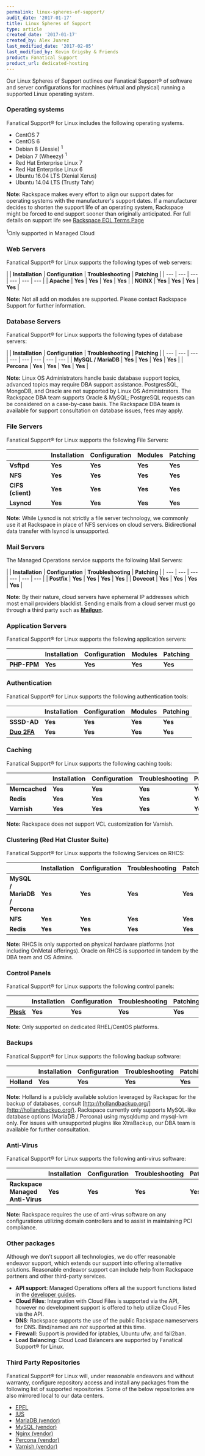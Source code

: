 ```yaml
---
permalink: linux-spheres-of-support/
audit_date: '2017-01-17'
title: Linux Spheres of Support
type: article
created_date: '2017-01-17'
created_by: Alex Juarez
last_modified_date: '2017-02-05'
last_modified_by: Kevin Grigsby & Friends
product: Fanatical Support
product_url: dedicated-hosting
---
```


Our Linux Spheres of Support outlines our Fanatical Support® of software and server configurations for machines (virtual and physical) running a supported Linux operating system.


### Operating systems

Fanatical Support® for Linux includes the following operating systems.

- CentOS 7
- CentOS 6
- Debian 8 (Jessie) <sup>1</sup>
- Debian 7 (Wheezy) <sup>1</sup>
- Red Hat Enterprise Linux 7
- Red Hat Enterprise Linux 6
- Ubuntu 16.04 LTS (Xenial Xerus)
- Ubuntu 14.04 LTS (Trusty Tahr)

**Note:** Rackspace makes every effort to align our support dates for operating systems with the manufacturer's support dates. If a manufacturer decides to shorten the support life of an operating system, Rackspace might be forced to end support sooner than originally anticipated. For full details on support life see [Rackspace EOL Terms Page](https://www.rackspace.com/information/legal/eolterms)

<sup>1</sup>Only supported in Managed Cloud


### Web Servers

Fanatical Support® for Linux supports the following types of web servers:

|    | **Installation** | **Configuration** | **Troubleshooting** | **Patching** |
| --- | --- | --- | --- | --- | --- |
| **Apache** | **Yes** | **Yes** | **Yes** | **Yes** |
| **NGINX** | **Yes** | **Yes** | **Yes** | **Yes** |

**Note:** Not all add on modules are supported. Please contact Rackspace Support for further information.


### Database Servers

Fanatical Support® for Linux supports the following types of database servers:

|    | **Installation** | **Configuration** | **Troubleshooting** | **Patching** | 
| --- | --- | --- | --- | --- | --- | --- | --- |
| **MySQL / MariaDB** | **Yes** | **Yes** | **Yes** | **Yes** |
| **Percona** | **Yes** | **Yes** | **Yes** | **Yes** |

**Note:** Linux OS Administrators handle basic database support topics, advanced topics may require DBA support assistance. PostgresSQL, MongoDB, and Oracle are not supported by Linux OS Administrators. The Rackspace DBA team supports Oracle & MySQL; PostgreSQL requests can be considered on a case-by-case basis. The Rackspace DBA team is available for support consultation on database issues, fees may apply.


### File Servers

Fanatical Support® for Linux supports the following File Servers:

|   | **Installation** | **Configuration** | **Modules** | **Patching** |
| --- | --- | --- | --- | --- |
| **Vsftpd** | **Yes** | **Yes** | **Yes** | **Yes** |
| **NFS** | **Yes** | **Yes** | **Yes** | **Yes** |
| **CIFS (client)** | **Yes** | **Yes** | **Yes** | **Yes** |
| **Lsyncd** | **Yes** | **Yes** | **Yes** | **Yes** |

**Note:** While Lysncd is not strictly a file server technology, we commonly use it at Rackspace in place of NFS services on cloud servers. Bidirectional data transfer with lsyncd is unsupported.


### Mail Servers

The Managed Operations service supports the following Mail Servers:

|    | **Installation** | **Configuration** | **Troubleshooting** | **Patching** |
| --- | --- | --- | --- | --- | --- |
| **Postfix** | **Yes** | **Yes** | **Yes** | **Yes** |
| **Dovecot** | **Yes** | **Yes** | **Yes** | **Yes** |

**Note:** By their nature, cloud servers have ephemeral IP addresses which most email providers blacklist. Sending emails from a cloud server must go through a third party such as  [**Mailgun**](https://www.mailgun.com).


### Application Servers

Fanatical Support® for Linux supports the following application servers:

|   | **Installation** | **Configuration** | **Modules** | **Patching** |
| --- | --- | --- | --- | --- |
| **PHP-FPM** | **Yes** | **Yes** | **Yes** | **Yes** |


### Authentication

Fanatical Support® for Linux supports the following authentication tools:

|   | **Installation** | **Configuration** | **Modules** | **Patching** |
| --- | --- | --- | --- | --- |
| **SSSD-AD** | **Yes** | **Yes** | **Yes** | **Yes** |
| [**Duo 2FA**](https://duo.com/) | **Yes** | **Yes** | **Yes** | **Yes** |


### Caching

Fanatical Support® for Linux supports the following caching tools:

|    | **Installation** | **Configuration** | **Troubleshooting** | **Patching** |
| --- | --- | --- | --- | --- |
| **Memcached** | **Yes** | **Yes** | **Yes** | **Yes** |
| **Redis** | **Yes** | **Yes** | **Yes** | **Yes** |
| **Varnish** | **Yes** | **Yes** | **Yes** | **Yes** |

**Note:** Rackspace does not support VCL customization for Varnish.


### Clustering (Red Hat Cluster Suite)

Fanatical Support® for Linux supports the following Services on RHCS:

|    | **Installation** | **Configuration** | **Troubleshooting** | **Patching** |
| --- | --- | --- | --- | --- |
| **MySQL / MariaDB / Percona** | **Yes** | **Yes** | **Yes** | **Yes** |
| **NFS** | **Yes** | **Yes** | **Yes** | **Yes** |
| **Redis** | **Yes** | **Yes** | **Yes** | **Yes** |

**Note:** RHCS is only supported on physical hardware platforms (not including OnMetal offerings). Oracle on RHCS is supported in tandem by the DBA team and OS Admins.


### Control Panels

Fanatical Support® for Linux supports the following control panels:

|    | **Installation** | **Configuration** | **Troubleshooting** | **Patching** |
| --- | --- | --- | --- | --- |
| [**Plesk**](https://www.plesk.com/) | **Yes** | **Yes** | **Yes** | **Yes** |

**Note:** Only supported on dedicated RHEL/CentOS platforms.


### Backups

Fanatical Support® for Linux supports the following backup software:

|    | **Installation** | **Configuration** | **Troubleshooting** | **Patching** |
| --- | --- | --- | --- | --- |
| **Holland** | **Yes** | **Yes** | **Yes** | **Yes** | 

**Note:** Holland is a publicly available solution leveraged by Rackspac for the backup of databases, consult [http://hollandbackup.org/](http://hollandbackup.org/). Rackspace currently only supports MySQL-like database options (MariaDB / Percona) using mysqldump and mysql-lvm only. For issues with unsupported plugins like XtraBackup, our DBA team is available for further consultation.


### Anti-Virus

Fanatical Support® for Linux supports the following anti-virus software:

|    | **Installation** | **Configuration** | **Troubleshooting** | **Patching** |
| --- | --- | --- | --- | --- |
| **Rackspace Managed Anti-Virus** | **Yes** | **Yes** | **Yes** | **Yes** | 

**Note:** Rackspace requires the use of anti-virus software on any configurations utilizing domain controllers and to assist in maintaining PCI compliance. 


### Other packages

Although we don’t support all technologies, we do offer reasonable endeavor support, which extends our support into
offering alternative solutions. Reasonable endeavor support can include help from Rackspace partners and other third-party
services.

-  **API support**:  Managed Operations offers all the support functions listed in the [developer guides](https://developer.rackspace.com/).
-  **Cloud Files**:  Integration with Cloud Files is supported via the API, however no development support is offered to help utilize Cloud Files via the API.
-  **DNS**: Rackspace supports the use of the public Rackspace nameservers for DNS.  Bind/named are *not* supported at this time.
-  **Firewall**: Support is provided for iptables, Ubuntu ufw, and fail2ban.
-  **Load Balancing**: Cloud Load Balancers are supported by Fanatical Support® for Linux.


### Third Party Repositories

Fanatical Support® for Linux will, under reasonable endeavors and without warranty, configure repository access and install any packages from the following list of supported repositories. Some of the below repositories are also mirrored local to our data centers.

- [EPEL](http://fedoraproject.org/wiki/EPEL)
- [IUS](https://ius.io/)
- [MariaDB (vendor)](https://downloads.mariadb.org/mariadb/repositories/#mirror=osuosl)
- [MySQL (vendor)](https://dev.mysql.com/downloads/repo/)
- [Nginx (vendor)](https://www.nginx.com/resources/wiki/start/topics/tutorials/install/)
- [Percona (vendor)](https://www.percona.com/doc/percona-server/LATEST/installation.html#installing-percona-server-from-repositories)
- [Varnish (vendor)](https://www.varnish-cache.org/releases/install_redhat.html)
